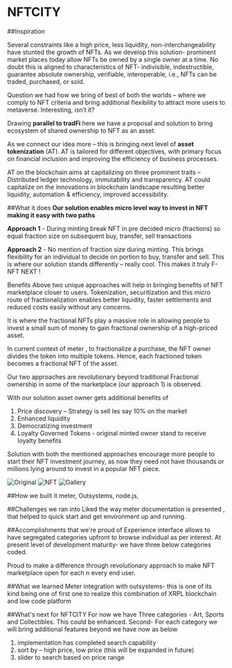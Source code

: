 # NFTCITY
##Inspiration

Several constraints like a high price, less liquidity, non-interchangeability have stunted the growth of NFTs. As we develop this solution- prominent market places today allow NFTs be owned by a single owner at a time. No doubt this is aligned to characteristics of NFT- indivisible, indestructible, guarantee absolute ownership, verifiable, interoperable, i.e., NFTs can be traded, purchased, or sold.

Question we had how we bring of best of both the worlds – where we comply to NFT criteria and bring additional flexibility to attract more users to metaverse. Interesting, isn’t it?

Drawing **parallel to tradFi** here we have a proposal and solution to bring ecosystem of shared ownership to NFT as an asset.

As we connect our idea more – this is bringing next level of **asset tokenization** (AT). AT is tailored for different objectives, with primary focus on financial inclusion and improving the efficiency of business processes.

AT on the blockchain aims at capitalizing on three prominent traits – Distributed ledger technology, immutability and transparency. AT could capitalize on the innovations in blockchain landscape resulting better liquidity, automation & efficiency, improved accessibility.

##What it does
**Our solution enables micro level way to invest in NFT making it easy with two paths**

**Approach 1** - During minting break NFT in pre decided micro (fractions) so equal fraction size on subsequent buy, transfer, sell transactions

**Approach 2** - No mention of fraction size during minting. This brings flexibility for an individual to decide on portion to buy, transfer and sell. This is where our solution stands differently – really cool. This makes it truly F-NFT NEXT !

Benefits Above two unique approaches will help in bringing benefits of NFT marketplace closer to users. Tokenization, securitization and this micro route of fractionalization enables better liquidity, faster settlements and reduced costs easily without any concerns.

It is where the fractional NFTs play a massive role in allowing people to invest a small sum of money to gain fractional ownership of a high-priced asset.

In current context of meter , to fractionalize a purchase, the NFT owner divides the token into multiple tokens. Hence, each fractioned token becomes a fractional NFT of the asset.

Our two approaches are revolutionary beyond traditional Fractional ownership in some of the marketplace (our approach 1) is observed.

With our solution asset owner gets additional benefits of
1. Price discovery – Strategy is sell les say 10% on the market
2. Enhanced liquidity
3. Democratizing investment
4. Loyalty Governed Tokens - original minted owner stand to receive loyalty benefits

Solution with both the mentioned approaches encourage more people to start their NFT investment journey, as now they need not have thousands or millions lying around to invest in a popular NFT piece.

![Original](https://challengepost-s3-challengepost.netdna-ssl.com/photos/production/software_photos/001/903/343/datas/original.png)
![NFT](https://challengepost-s3-challengepost.netdna-ssl.com/photos/production/software_photos/001/903/344/datas/original.png)
![Gallery](https://challengepost-s3-challengepost.netdna-ssl.com/photos/production/software_photos/001/903/345/datas/original.png)

##How we built it
meter, Outsystems, node.js,

##Challenges we ran into
Liked the way meter documentation is presented , that helped to quick start and get environment up and running.

##Accomplishments that we're proud of
Experience interface allows to have segregated categories upfront to browse individual as per interest. At present level of development maturity- we have three below categories coded.

Proud to make a difference through revolutionary approach to make NFT marketplace open for each n every end user.

##What we learned
Meter integration with outsystems- this is one of its kind being one of first one to realize this combination of XRPL blockchain and low code platform

##What's next for NFTCITY
For now we have Three categories - Art, Sports and Collectibles. This could be enhanced.
Second- For each category we will bring additional features beyond we have now as below
1. implementation has completed search capability
2. sort by – high price, low price (this will be expanded in future)
3. slider to search based on price range

